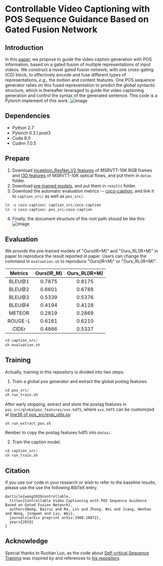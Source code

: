 # Controllable Video Captioning with POS Sequence Guidance Based on Gated Fusion Network
## Introduction
In this [paper](https://arxiv.org/abs/1908.10072), we propose to guide the video caption generation with POS information, based on a gated fusion of multiple representations of input videos. We construct a novel gated fusion network, with one cross-gating (CG) block, to effectively encode and fuse different types of representations, *e.g.*, the motion and content features. One POS sequence generator relies on this fused representation to predict the global syntactic structure, which is thereafter leveraged to guide the video captioning generation and control the syntax of the generated sentence. 
This code is a Pytorch implement of this work.
![image](https://github.com/vsislab/Controllable_XGating/blob/imgs/articture.png)

## Dependencies
* Python 2.7
* Pytorch 0.3.1.post3
* Cuda 8.0
* Cudnn 7.0.5

## Prepare
1. Download [Inception_ResNet_V2 features](https://drive.google.com/drive/folders/1_t590bqVTOpRywWlPXttdawiAazkqZkk?usp=sharing) of MSRVTT-10K RGB frames and [I3D features](https://drive.google.com/drive/folders/1-sjrZc5mpo8RRzGNc36l950f5BacPl78?usp=sharing) of MSRVTT-10K optical flows, and put them in `datas` folder.
2. Download [pre-trained models](https://drive.google.com/drive/folders/15LoqMkl_fGQR1UaFxv4zcJgeKWuQo0tQ?usp=sharing), and put them in `results` folder.
3. Download the automatic evaluation metrics -- [coco-caption](https://github.com/tylin/coco-caption), and link it to `caption_src/` as well as `pos_src/`.
```python
ln -s coco-caption/ caption_src/coco-caption
ln -s coco-caption/ pos_src/coco-caption
```
4. Finally, the document structure of the root path should be like this:
![image](https://github.com/vsislab/Controllable_XGating/blob/imgs/tree.png)

## Evaluation
We provide the pre-trained models of "Ours(IR+M)" and "Ours_RL(IR+M)" in paper to reproduce the result reported in paper. Users can change the command in `evaluation.sh` to reproduce "Ours(IR+M)" or "Ours_RL(IR+M)".

Metrics | Ours(IR_M) | Ours_RL(IR+M)
:-: | :-: | :-: 
BLEU@1 | 0.7875 | 0.8175 |
BLEU@2 | 0.6601 | 0.6788 |
BLEU@3 | 0.5339 | 0.5376 |
BLEU@4 | 0.4194 | 0.4128 |
METEOR | 0.2819 | 0.2869 |
ROUGE-L| 0.6161 | 0.6210 |
CIDEr  | 0.4866 | 0.5337 |

```python
cd caption_src/
sh evaluation.sh
```

## Training
Actually, training in this repository is divided into two steps:
1. Train a global pos generator and extract the global postag features.
```python
cd pos_src/
sh run_train.sh
```
After early stopping, extract and store the postag features in `pos_src/globalpos_features/xxx.hdf5`, where `xxx.hdf5` can be customized at [line36 of pos_src/eval_utils.py](https://github.com/vsislab/Controllable_XGating/blob/master/pos_src/eval_utils.py#L36)
```python
sh run_extract_pos.sh
```
Rember to copy the postag features hdf5 into `datas/`.

2. Train the caption model.
```python
cd caption_src/
sh run_train.sh
```

## Citation
If you use our code in your research or wish to refer to the baseline results, please use the use the following BibTeX entry.
```
@article{wang2019controllable,  title={Controllable Video Captioning with POS Sequence Guidance Based on Gated Fusion Network},  author={Wang, Bairui and Ma, Lin and Zhang, Wei and Jiang, Wenhao and Wang, Jingwen and Liu, Wei},  journal={arXiv preprint arXiv:1908.10072},  year={2019}}
```

## Acknowledge
Special thanks to Ruotian Luo, as the code about [Self-critical Sequence Training](http://openaccess.thecvf.com/content_cvpr_2017/html/Rennie_Self-Critical_Sequence_Training_CVPR_2017_paper.html) was inspired by and references to [his repository](https://github.com/ruotianluo/self-critical.pytorch).